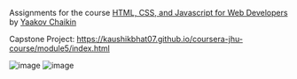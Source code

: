 Assignments for the course [HTML, CSS, and Javascript for Web Developers](https://www.coursera.org/learn/html-css-javascript-for-web-developers) by [Yaakov Chaikin](https://www.coursera.org/instructor/yaakov-chaikin)



Capstone Project: https://kaushikbhat07.github.io/coursera-jhu-course/module5/index.html

![image](https://user-images.githubusercontent.com/42489689/110210820-73b19700-7eb9-11eb-90d5-e885195292f7.png)
![image](https://user-images.githubusercontent.com/42489689/110210854-9c399100-7eb9-11eb-96ea-8ed07fc39caa.png)
